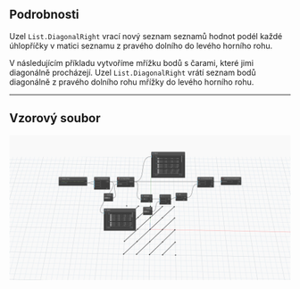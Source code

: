 ## Podrobnosti
Uzel `List.DiagonalRight` vrací nový seznam seznamů hodnot podél každé úhlopříčky v matici seznamu z pravého dolního do levého horního rohu.

V následujícím příkladu vytvoříme mřížku bodů s čarami, které jimi diagonálně procházejí. Uzel `List.DiagonalRight` vrátí seznam bodů diagonálně z pravého dolního rohu mřížky do levého horního rohu.

___
## Vzorový soubor

![List.DiagonalRight](./DSCore.List.DiagonalRight_img.jpg)
